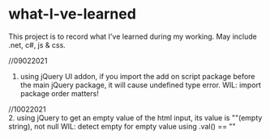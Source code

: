 # what-I-ve-learned
This project is to record what I've learned during my working. May include .net, c#, js & css.

//09022021
1. using jQuery UI addon, if you import the add on script package before the main jQuery package, it will cause undefined type error.
   WIL: import package order matters!
   
//10022021   
2. using jQuery to get an empty value of the html input, its value is ""(empty string), not null
   WIL: detect empty for empty value using .val() == ""
